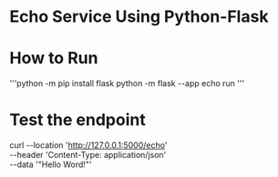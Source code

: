 # Echo Service Using Python-Flask

# How to Run

'''python -m pip install flask
python -m flask --app echo run
'''

# Test the endpoint

curl --location 'http://127.0.0.1:5000/echo' \
--header 'Content-Type: application/json' \
--data '"Hello Word!"'
